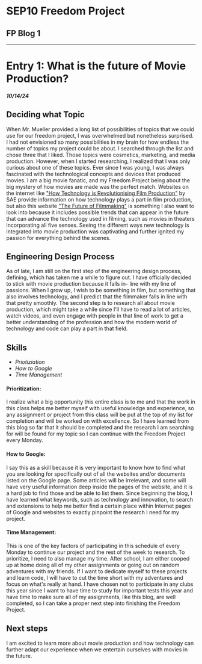 # SEP10 Freedom Project
## FP Blog 1

---

# Entry 1: What is the future of Movie Production?
##### 10/14/24

## Deciding what Topic

When Mr. Mueller provided a long list of possibilities of topics that we could use for our freedom project, I was overwhelmed but nonetheless surprised. I had not envisioned so many possibilities in my brain for how endless the number of topics my project could be about. I searched through the list and chose three that I liked. Those topics were cosmetics, marketing, and media production. However, when I started researching, I realized that I was only curious about one of these topics. Ever since I was young, I was always fascinated with the technological concepts and devices that produced movies. I am a big movie fanatic, and my Freedom Project being about the big mystery of how movies are made was the perfect match. Websites on the internet like ["How Technology is Revolutionising Film Production"](https://www.sae.edu/gbr/insights/how-technology-is-revolutionising-film-production/#:~:text=Digital%20technology%20has%20not%20only,of%20traditional%20cinemas%20or%20multiplexes.) by SAE provide information on how technology plays a part in film production, but also this website ["The Future of Filmmaking"](https://raindance.org/the-future-of-filmmaking-5-filmmaking-trends-to-watch-out-for-in-2024/) is something I also want to look into because it includes possible trends that can appear in the future that can advance the technology used in filming, such as movies in theaters incorporating all five senses. Seeing the different ways new technology is integrated into movie production was captivating and further ignited my passion for everything behind the scenes. 

## Engineering Design Process

As of late, I am still on the first step of the engineering design process, defining, which has taken me a while to figure out. I have officially decided to stick with movie production because it falls in- line with my line of passions. When I grow up, I wish to be something in film, but something that also involves technology, and I predict that the filmmaker falls in line with that pretty smoothly. The second step is to research all about movie production, which might take a while since I'll have to read a lot of articles, watch videos, and even engage with people in that line of work to get a better understanding of the profession and how the modern world of technology and code can play a part in that field. 

## Skills

+ *Priotiziation*
+ *How to Google*
+ *Time Management*

#### Prioritization: 
I realize what a big opportunity this entire class is to me and that the work in this class helps me better myself with useful knowledge and experience, so any assignment or project from this class will be put at the top of my list for completion and will be worked on with excellence. So I have learned from this blog so far that it should be completed and the research I am searching for will be found for my topic so I can continue with the Freedom Project every Monday. 

#### How to Google: 
I say this as a skill because it is very important to know how to find what you are looking for specifically out of all the websites and/or documents listed on the Google page. Some articles will be irrelevant, and some will have very useful information deep inside the pages of the website, and it is a hard job to find those and be able to list them. Since beginning the blog, I have learned what keywords, such as technology and innovation, to search and extensions to help me better find a certain place within Internet pages of Google and websites to exactly pinpoint the research I need for my project. 

#### Time Management: 
This is one of the key factors of participating in this schedule of every Monday to continue our project and the rest of the week to research. To prioritize, I need to also manage my time. After school, I am either cooped up at home doing all of my other assignments or going out on random adventures with my friends. If I want to dedicate myself to these projects and learn code, I will have to cut the time short with my adventures and focus on what's really at hand. I have chosen not to participate in any clubs this year since I want to have time to study for important tests this year and have time to make sure all of my assignments, like this blog, are well completed, so I can take a proper next step into finishing the Freedom Project. 

## Next steps

I am excited to learn more about movie production and how technology can further adapt our experience when we entertain ourselves with movies in the future. 
